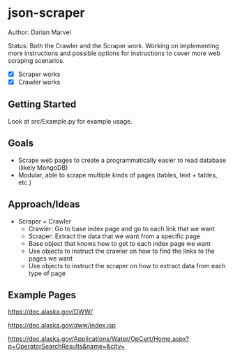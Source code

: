 # json-scraper

Author: Darian Marvel

Status: 
Both the Crawler and the Scraper work. Working on implementing more instructions 
and possible options for instructions to cover more web scraping scenarios.

- [X] Scraper works
- [X] Crawler works

## Getting Started

Look at src/Example.py for example usage.

## Goals

* Scrape web pages to create a programmatically easier to read database (likely MongoDB)
* Modular, able to scrape multiple kinds of pages (tables, text + tables, etc.)


## Approach/Ideas

* Scraper + Crawler
  * Crawler: Go to base index page and go to each link that we want
  * Scraper: Extract the data that we want from a specific page
  * Base object that knows how to get to each index page we want
  * Use objects to instruct the crawler on how to find the links to the pages we want
  * Use objects to instruct the scraper on how to extract data from each type of page

## Example Pages

https://dec.alaska.gov/DWW/

https://dec.alaska.gov/dww/index.jsp

https://dec.alaska.gov/Applications/Water/OpCert/Home.aspx?p=OperatorSearchResults&name=&city=
